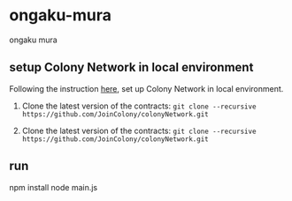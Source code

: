 # ongaku-mura
ongaku mura

## setup Colony Network in local environment

Following the instruction [here](https://docs.colony.io/colonyjs/docs-get-started/), set up Colony Network in local environment.

1. Clone the latest version of the contracts:
``
git clone --recursive https://github.com/JoinColony/colonyNetwork.git
``

2. Clone the latest version of the contracts:
``
git clone --recursive https://github.com/JoinColony/colonyNetwork.git
``
## run 


npm install
node main.js
